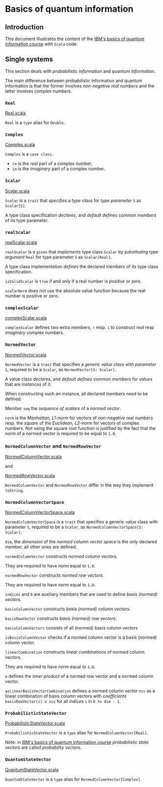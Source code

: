 # Basics of quantum information

## Introduction

This document illustrates the content of the 
[IBM's basics of quantum information course](https://learning.quantum.ibm.com/course/basics-of-quantum-information/)
with `Scala` code.

## Single systems

This section deals with *probabilistic information* and *quantum information*.

The main difference between probabilistic information and quantum information is that the former involves
*non-negative real numbers* and the latter involves *complex numbers*.

### `Real`

[Real.scala](https://github.com/LucDuponcheelAtGitHub/qc/blob/main/src/main/scala/math/types/scalar/Real.scala)

 `Real` is a `type` alias for `Double`.

### `Complex`

[Complex.scala](https://github.com/LucDuponcheelAtGitHub/qc/blob/main/src/main/scala/math/types/scalar/Complex.scala)

 `Complex` is a `case class`.

 - `re` is the *real* part of a complex number,
 - `im` is the *imaginary* part of a complex number.

 ### `Scalar`

[Scalar.scala](https://github.com/LucDuponcheelAtGitHub/qc/blob/main/src/main/scala/math/specification/scalar/Scalar.scala)

`Scalar` is a `trait` that *specifies* a *type class* for *type parameter* `S` as `Scalar[S]`.

A type class specification *declares*, and *default defines* common *members* of its type parameter.

### `realScalar`

[realScalar.scala](https://github.com/LucDuponcheelAtGitHub/qc/blob/main/src/main/scala/math/implementation/scalar/realScalar.scala)

`realScalar` is a `given` that *implements* type class `Scalar` by *substituting* *type argument* `Real` for type
parameter `S` as `Scalar[Real]`.

A type class implementation *defines* the declared members of its type class specification.

`isValidScalar` is `true` if and only if a real number is *positive* or *zero*.

`scalarNorm` does not use the absolute value function because the real number is positive or zero.

### `complexScalar`

[complexScalar.scala](https://github.com/LucDuponcheelAtGitHub/qc/blob/main/src/main/scala/math/implementation/scalar/complexScalar.scala)

`complexScalar` defines two extra members, `r` resp. `i` to construct *real* resp *imaginary* complex numbers.

### `NormedVector`

[NormedVector.scala](https://github.com/LucDuponcheelAtGitHub/qc/blob/main/src/main/scala/math/specification/scalar/NormedVector.scala)

`NormedVector` is a `trait` that specifies a *generic value class* with *parameter* `S`, required to be a `Scalar`, as
`NormedVector[S: Scalar]`.

A value class *declares*, and *default defines* common *members* for *values* that are *instances* of it.

When constructing such an instance, all declared members need to be defined.

Member `seq` the *sequence of scalars* of a *normed vector*.

`norm` is the *Manhattan, L1-norm* for vectors of *non-negative* real numbers resp. the *square* of the
*Euclidean, L2-norm* for vectors of complex numbers. Not using the square root function is justified by the fact that
the *norm* of a normed vector is required to be equal to `1.0`.

### `NormedColumnVector` and `NormedRowVector`

[NormedColumnVector.scala](https://github.com/LucDuponcheelAtGitHub/qc/blob/main/src/main/scala/math/specification/scalar/NormedColumnVector.scala)

and

[NormedRowVector.scala](https://github.com/LucDuponcheelAtGitHub/qc/blob/main/src/main/scala/math/specification/scalar/NormedRowVector.scala)

`NormedColumnVector` and `NormedRowVector` differ in the way they implement `toString`.

### `NormedColumnVectorSpace`

[NormedColumnVectorSpace.scala](https://github.com/LucDuponcheelAtGitHub/qc/blob/main/src/main/scala/math/specification/scalar/NormedColumnVectorSpace.scala)

`NormedColumnVectorSpace` is a `trait` that specifies a generic value class with parameter `S`, required to be a
`Scalar`, as `NormedColumnVectorSpace[S: Scalar]`.

`dim`, the *dimension* of the *normed column vector space* is the only declared member, all other ones are defined.

`normedColumnVector` constructs *normed column vectors*. 

They are required to have *norm* equal to `1.0`.

`normedRowVector` constructs *normed row vectors*.

They are required to have *norm* equal to `1.0`.

`indices` and `δ` are auxiliary members that are used to define *basis (normed) vectors*.

`basisColumnVector` constructs *basis (normed) column vectors*.

`basisRowVector` constructs *basis (normed) row vectors*.

`basisColumnVectors` consists of all (normed) basis column vectors

`isBasisColumnVector` checks if a normed column vector is a basis (normed) column vector.

`linearCombination` constructs *linear combinations* of normed column vectors.

They are required to have *norm* equal to `1.0`.

`o` defines the *inner product* of a normed row vector and a normed column vector.

`asLinearBasisVectorCombination` defines a normed column vector `ncv` as a linear combination of basis column vectors
with *coefficients* `basisRowVector(i) o ncv` for all *indices* `i` in `0 to dim - 1`.

### `ProbabilisticStateVector`

[ProbabilisticStateVector.scala](https://github.com/LucDuponcheelAtGitHub/qc/blob/main/src/main/scala/qc/types/scalar/ProbabilisticStateVector.scala)

`ProbabilisticStateVector` is a `type` alias for `NormedColumnVector[Real]`.

Note: in
[IBM's basics of quantum information course](https://learning.quantum.ibm.com/course/basics-of-quantum-information/)
*probabilistic state vectors* are called *probability vectors*.

### `QuantumStateVector`

[QuantumStateVector.scala](https://github.com/LucDuponcheelAtGitHub/qc/blob/main/src/main/scala/qc/types/scalar/QuantumStateVector.scala.)

`QuantumStateVector` is a `type` alias for `NormedColumnVector[Complex]`.


<!-- /////////////////////////////////////////////////////////////////////////////////////////////////////////////// -->

<!--
In what follows, probabilistic information resp. quantum information will be *represented* as a value of type
`NormedVector[Real]` resp. `NormedVector[Complex]`, more precisely, a value of type `NormedColumnVector[Real]` resp.
`NormedColumnVector[Complex]`.

For example, a value `normedColumnVector(1.0/4.0, 3.0/4.0)` will represent probabilistic information which can be in one
of two *states*: in the first state with probability `1.0/4.0` and in the second state with probability `3.0/4.0`.

For example, a value `normedColumnVector((r(1.0) + i(2.0)) / r(3.0), r(-2.0) / r(3.0))` will represent quantum
information which will can be one of two *states*: in the first state with probability `5.0/9.0` and in the second state
with probability `4.0/9.0`.
-->